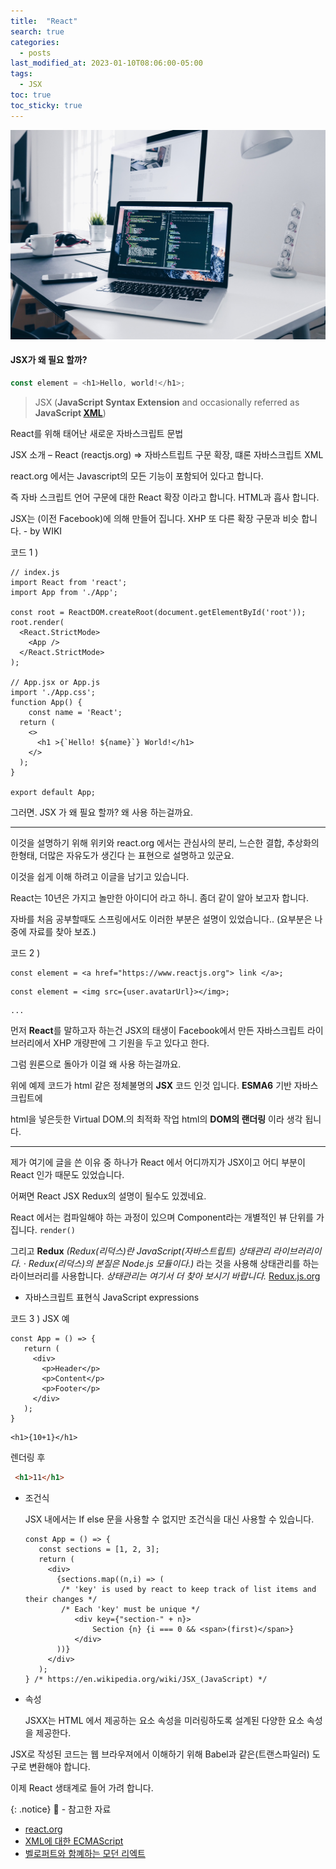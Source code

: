 ```yaml
---
title:  "React"
search: true
categories: 
  - posts
last_modified_at: 2023-01-10T08:06:00-05:00
tags:
  - JSX
toc: true
toc_sticky: true
---
```


![title](../assets/images/2023-01-10-post-react-JSX/christopher-gower-m_HRfLhgABo-unsplash.jpg)

#### JSX가 왜 필요 할까?

```javascript
const element = <h1>Hello, world!</h1>;
```

> JSX (**JavaScript Syntax Extension** and occasionally referred as **JavaScript [XML](https://en.wikipedia.org/wiki/XML)**)

React를 위해 태어난 새로운 자바스크립트 문법  

JSX 소개 – React (reactjs.org) =>  자바스트립트 구문 확장, 떄론 자바스크립트 XML

react.org  에서는 Javascript의 모든 기능이 포함되어 있다고 합니다.

즉 자바 스크립트 언어 구문에 대한 React 확장 이라고 합니다. HTML과 흡사 합니다.

JSX는 (이전 Facebook)에 의해 만들어 집니다.  XHP 또 다른 확장 구문과 비슷 합니다. - by WIKI

코드 1 )

```react
// index.js
import React from 'react';
import App from './App';

const root = ReactDOM.createRoot(document.getElementById('root'));
root.render(
  <React.StrictMode>
    <App />
  </React.StrictMode>
);

// App.jsx or App.js
import './App.css';
function App() {
    const name = 'React';
  return (
    <>
      <h1 >{`Hello! ${name}`} World!</h1>
    </>
  );
}

export default App;
```

그러면. JSX 가 왜 필요 할까? 왜 사용 하는걸까요.

------

이것을 설명하기 위해 위키와 react.org 에서는 
관심사의 분리, 느슨한 결합, 추상화의 한형태, 더많은 자유도가 생긴다 는 표현으로 설명하고 있군요.

이것을 쉽게 이해 하려고 이글을 남기고 있습니다.

React는 10년은 가지고 놀만한 아이디어 라고 하니. 좀더 같이 알아 보고자 합니다.

자바를 처음 공부할때도 스프링에서도 이러한 부분은 설명이 있었습니다.. (요부분은 나중에 자료를 찾아 보죠.)

  코드 2 )

```react
const element = <a href="https://www.reactjs.org"> link </a>;
```

```react
const element = <img src={user.avatarUrl}></img>;
```

```react
...
```

먼저 **React**를 말하고자 하는건 JSX의 태생이 Facebook에서 만든 자바스크립트 라이브러리에서 XHP 개량판에 그 기원을 두고 있다고 한다.

그럼 원론으로 돌아가 이걸 왜 사용 하는걸까요.

위에 예제 코드가 html 같은 정체불명의 **JSX** 코드 인것 입니다. **ESMA6** 기반 자바스크립트에

html을 넣은듯한 Virtual DOM.의 최적화 작업  html의 **DOM의 랜더링** 이라 생각 됩니다.

------

제가 여기에 글을  쓴 이유 중 하나가 React 에서 어디까지가 JSX이고 어디 부분이 React 인가 때문도 있었습니다.

어쩌면 React JSX Redux의 설명이 될수도 있겠네요.

React 에서는 컴파일해야 하는 과정이 있으며 Component라는 개별적인  뷰 단위를 가집니다. `render()`

그리고 **Redux** *(Redux(리덕스)란 JavaScript(자바스트립트) 상태관리 라이브러리이다. · Redux(리덕스)의 본질은 Node.js 모듈이다.)* 라는 것을 사용해 상태관리를 하는 라이브러리를 사용합니다.  *상태관리는 여기서 더 찾아 보시기 바랍니다.* [Redux.js.org](https://ko.redux.js.org/introduction/getting-started)

- 자바스크립트 표현식 JavaScript expressions

코드 3 ) JSX 예

```react
const App = () => {
   return (
     <div>
       <p>Header</p>
       <p>Content</p>
       <p>Footer</p>
     </div>
   ); 
}
```

```react
<h1>{10+1}</h1>
```

렌더링 후

```html
 <h1>11</h1>
```

- 조건식

  JSX 내에서는 If  else 문을 사용할 수 없지만 조건식을 대신 사용할 수 있습니다.

  ```react
  const App = () => {
     const sections = [1, 2, 3];
     return (
       <div>
         {sections.map((n,i) => (
          /* 'key' is used by react to keep track of list items and their changes */
          /* Each 'key' must be unique */
             <div key={"section-" + n}>
                 Section {n} {i === 0 && <span>(first)</span>}
             </div>
         ))}
       </div>
     );
  } /* https://en.wikipedia.org/wiki/JSX_(JavaScript) */
  ```

- 속성

  JSXX는 HTML 에서 제공하는 요소 속성을 미러링하도록 설계된 다양한 요소 속성을 제공한다.

JSX로 작성된 코드는 웹 브라우져에서 이해하기 위해 Babel과 같은(트랜스파일러) 도구로 변환해야 합니다.

이제 React 생태계로 들어 가려 합니다.



{: .notice}
**📕** - 참고한 자료

- [react.org](https://ko.reactjs.org)
- [XML에 대한 ECMAScript](https://en.wikipedia.org/wiki/ECMAScript_for_XML)
- [벨로퍼트와 함꼐하는 모던 리엑트](https://react.vlpt.us/redux)
